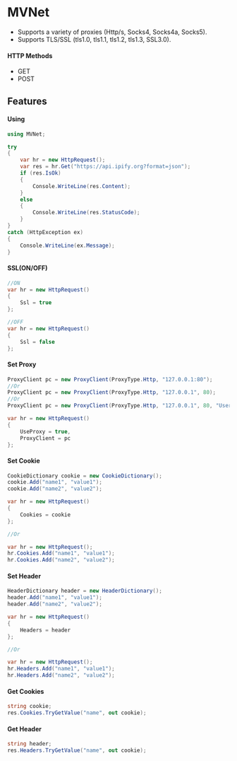 # MVNet
- Supports a variety of proxies (Http/s, Socks4, Socks4a, Socks5).
- Supports TLS/SSL (tls1.0, tls1.1, tls1.2, tls1.3, SSL3.0).

#### HTTP Methods
- GET
- POST


## Features
#### Using
```csharp
using MVNet;

try
{
    var hr = new HttpRequest();
    var res = hr.Get("https://api.ipify.org?format=json");
    if (res.IsOk)
    {
        Console.WriteLine(res.Content);
    }
    else
    {
        Console.WriteLine(res.StatusCode);
    }
}
catch (HttpException ex)
{
    Console.WriteLine(ex.Message);
}
```

#### SSL(ON/OFF)
```csharp
//ON
var hr = new HttpRequest()
{
    Ssl = true
};

//OFF
var hr = new HttpRequest()
{
    Ssl = false
};
```

#### Set Proxy
````csharp
ProxyClient pc = new ProxyClient(ProxyType.Http, "127.0.0.1:80");
//Or
ProxyClient pc = new ProxyClient(ProxyType.Http, "127.0.0.1", 80);
//Or
ProxyClient pc = new ProxyClient(ProxyType.Http, "127.0.0.1", 80, "User", "Pass");

var hr = new HttpRequest()
{
    UseProxy = true,
    ProxyClient = pc
};
````

#### Set Cookie
```csharp
CookieDictionary cookie = new CookieDictionary();
cookie.Add("name1", "value1");
cookie.Add("name2", "value2");

var hr = new HttpRequest()
{
    Cookies = cookie
};

//Or

var hr = new HttpRequest();
hr.Cookies.Add("name1", "value1");
hr.Cookies.Add("name2", "value2");
```

#### Set Header
```csharp
HeaderDictionary header = new HeaderDictionary();
header.Add("name1", "value1");
header.Add("name2", "value2");

var hr = new HttpRequest()
{
    Headers = header
};

//Or

var hr = new HttpRequest();
hr.Headers.Add("name1", "value1");
hr.Headers.Add("name2", "value2");
```

#### Get Cookies
````csharp
string cookie;
res.Cookies.TryGetValue("name", out cookie);
````

#### Get Header
````csharp
string header;
res.Headers.TryGetValue("name", out cookie);
````
